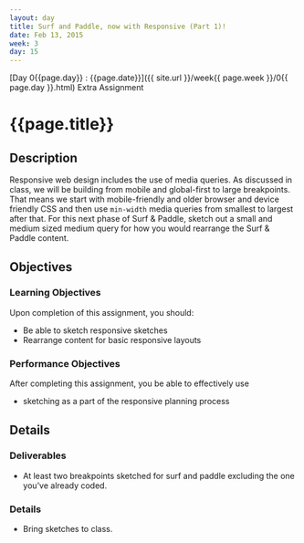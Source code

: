 ```yaml
---
layout: day
title: Surf and Paddle, now with Responsive (Part 1)!
date: Feb 13, 2015
week: 3
day: 15
---
```

[Day 0{{page.day}} : {{page.date}}]({{ site.url }}/week{{ page.week }}/0{{ page.day }}.html) Extra Assignment

# {{page.title}}


## Description
Responsive web design includes the use of media queries. As discussed in class, we will be building from mobile and global-first to large breakpoints. That means we start with mobile-friendly and older browser and device friendly CSS and then use `min-width` media queries from smallest to largest after that. For this next phase of Surf & Paddle, sketch out a small and medium sized medium query for how you would rearrange the Surf & Paddle content.

## Objectives

### Learning Objectives

Upon completion of this assignment, you should:

* Be able to sketch responsive sketches
* Rearrange content for basic responsive layouts


### Performance Objectives

After completing this assignment, you be able to effectively use

* sketching as a part of the responsive planning process


## Details

### Deliverables

* At least two breakpoints sketched for surf and paddle excluding the one you’ve already coded.


### Details
* Bring sketches to class.

